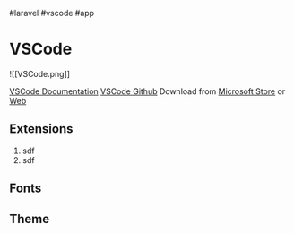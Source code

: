 #laravel #vscode #app 
# VSCode
![[VSCode.png]]

[VSCode Documentation](https://code.visualstudio.com/docs)
[VSCode Github](https://github.com/microsoft/vscode)
Download from [Microsoft Store](https://apps.microsoft.com/store/detail/XP9KHM4BK9FZ7Q) or [Web](https://code.visualstudio.com/)

## Extensions
1. sdf
2. sdf

## Fonts

## Theme

